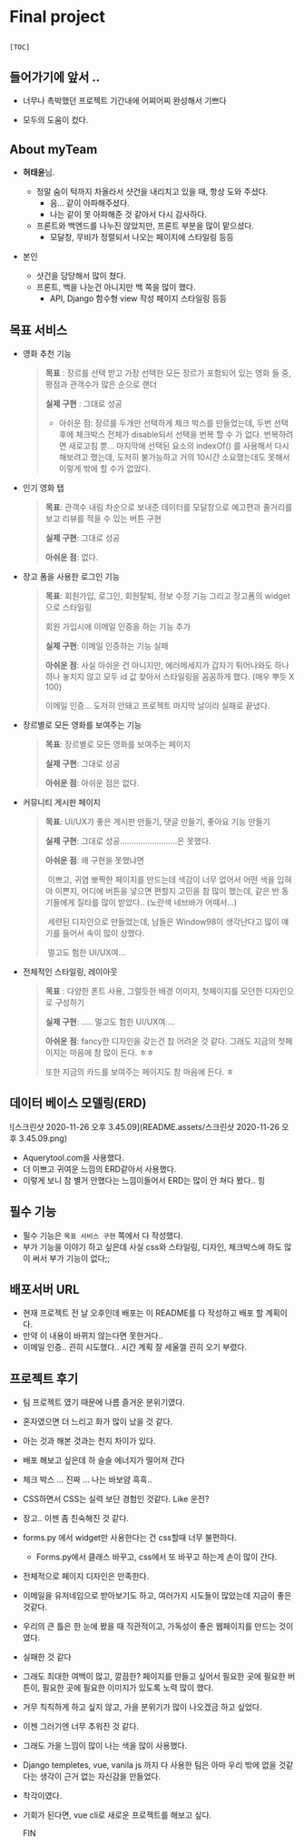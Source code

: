 # Final project

## 



	[TOC]

## 들어가기에 앞서 ..

- 너무나 촉박했던 프로젝트 기간내에 어찌어찌 완성해서 기쁘다

- 모두의 도움이 컸다.



## About myTeam

- **허태윤**님. 
  - 정말 숨이 턱까지 차올라서 샷건을 내리치고 있을 때, 항상 도와 주셨다.
    - 음... 같이 아파해주셨다. 
    - 나는 같이 못 아파해준 것 같아서 다시 감사하다.
  - 프론트와 백엔드를 나누진 않았지만, 프론트 부분을 많이 맡으셨다.
    - 모달창, 무비가 정렬되서 나오는 페이지에 스타일링 등등

- 본인
  - 샷건을 담당해서 많이 쳤다.
  - 프론트, 백을 나눈건 아니지만 백 쪽을 많이 했다.
    - API, Django 함수형 view 작성 페이지 스타일링 등등

## 목표 서비스

- 영화 추천 기능

  >**목표** : 장르를 선택 받고 가장 선택한 모든 장르가 포함되어 있는 영화 들 중, 평점과 관객수가 많은 순으로 랜더
  >
  >**실제 구현** : 그대로 성공
  >
  >	- 아쉬운 점: 장르를 두개만 선택하게 체크 박스를 만들었는데, 두번 선택 후에 체크박스 전체가 disable되서 선택을 번복 할 수 가 없다. 번복하려면 새로고침 뿐... 마지막에 선택된 요소의 indexOf() 를 사용해서 다시 해보려고 했는데, 도저히 불가능하고 거의 10시간 소요했는데도 못해서 이렇게 밖에 할 수가 없었다. 

- 인기 영화 탭

  >**목표**: 관객수 내림 차순으로 보내준 데이터를 모달창으로 예고편과 줄거리를 보고 리뷰를 적을 수 있는 버튼 구현
  >
  >**실제 구현**: 그대로 성공
  >
  >**아쉬운 점**: 없다.

- 장고 폼을 사용한 로그인 기능

  >**목표**: 회원가입, 로그인, 회원탈퇴, 정보 수정 기능 그리고 장고폼의 widget으로 스타일링
  >
  >회원 가입시에 이메일 인증을 하는 기능 추가
  >
  >**실제 구현**: 이메일 인증하는 기능 실패
  >
  >**아쉬운 점**: 사실 아쉬운 건 아니지만, 에러메세지가 갑자기 튀어나와도 하나하나 놓치지 않고 모두 id 값 찾아서 스타일링을 꼼꼼하게 했다. (매우 뿌듯 X 100)
  >
  >이메일 인증... 도저히 안돼고 프로젝트 마지막 날이라 실패로 끝냈다.

- 장르별로 모든 영화를 보여주는 기능

  >**목표**: 장르별로 모든 영화를 보여주는 페이지 
  >
  >**실제 구현**: 그대로 성공
  >
  >**아쉬운 점**: 아쉬운 점은 없다. 

- 커뮤니티 게시판 페이지

  >**목표**: UI/UX가 좋은 게시판 만들기, 댓글 만들기, 좋아요 기능 만들기
  >
  >**실제 구현**: 그대로 성공.........................은 못했다.
  >
  >**아쉬운 점**: 왜 구현을 못했냐면
  >
  >​					이쁘고, 귀염 뽀짝한 페이지를 만드는데 색감이 너무 없어서 어떤 색을 입혀야 이쁜지, 어디에 버튼을 넣으면 편할지 고민을 참 많이 했는데, 같은 반 동기들에게 질타를 많이 받았다.. (노란색 네브바가 어때서...)
  >
  >​					세련된 디자인으로 만들었는데, 남들은 Window98이 생각난다고 많이 얘기를 들어서 속이 많이 상했다. 
  >
  >​					멀고도 험한 UI/UX여...

- 전체적인 스타일링, 레이아웃

  > **목표** : 다양한 폰트 사용, 그럴듯한 배경 이미지, 첫페이지를 모던한 디자인으로 구성하기
  >
  > **실제 구현**: ..... 멀고도 험한 UI/UX여....
  >
  > **아쉬운 점**: fancy한 디자인을 갖는건 참 어려운 것 같다. 그래도 지금의 첫페이지는 마음에 참 많이 든다. ㅎㅎ
  >
  > 또한 지금의 카드를 보여주는 페이지도 참 마음에 든다. ㅎ



## 데이터 베이스 모델링(ERD)

![스크린샷 2020-11-26 오후 3.45.09](README.assets/스크린샷 2020-11-26 오후 3.45.09.png)

- Aquerytool.com을 사용했다.
- 더 이쁘고 귀여운 느낌의 ERD같아서 사용했다.
- 이렇게 보니 참 별거 안했다는 느낌이들어서 ERD는 많이 안 쳐다 봤다.. 힝



## 필수 기능

- 필수 기능은 `목표 서비스 구현` 쪽에서 다 작성했다. 
- 부가 기능을 이야기 하고 싶은데 사실 css와 스타일링, 디자인, 체크박스에 하도 많이 써서 부가 기능이 없다;;



## 배포서버 URL

- 현재 프로젝트 전 날 오후인데 배포는 이 README를 다 작성하고 배포 할 계획이다.
- 만약 이 내용이 바뀌지 않는다면 못한거다..
- 이메일 인증.. 괸히 시도했다.. 시간 계획 잘 세울껄 괸히 오기 부렸다.

## 프로젝트 후기

- 팀 프로젝트 였기 때문에 나름 즐거운 분위기였다.

- 혼자였으면 더 느리고 화가 많이 났을 것 같다.

- 아는 것과 해본 것과는 천지 차이가 있다.

- 배포 해보고 싶은데 하 슬슬 에너지가 떨어져 간다

- 체크 박스 ... 진짜 ... 나는 바보얌 흑흑..

- CSS하면서 CSS는 실력 보단 경험인 것같다. Like 운전?

- 장고.. 이젠 좀 친숙해진 것 같다. 

- forms.py 에서 widget만 사용한다는 건 css할때 너무 불편하다.

  - Forms.py에서 클래스 바꾸고, css에서 또 바꾸고 하는게 손이 많이 간다.

- 전체적으로 페이지 디자인은 만족한다.

- 이메일을 유저네임으로 받아보기도 하고, 여러가지 시도들이 많았는데 지금이 좋은 것같다.

- 우리의 큰 틀은 한 눈에 봤을 때 직관적이고, 가독성이 좋은 웹페이지를 만드는 것이였다.

- 실패한 것 같다

- 그래도 최대한 여백이 많고, 깔끔한? 페이지를 만들고 싶어서 필요한 곳에 필요한 버튼이, 필요한 곳에 필요한 이미지가 있도록 노력 많이 했다.

- 거무 칙칙하게 하고 싶지 않고, 가을 분위기가 많이 나오겠금 하고 싶었다. 

- 이젠 그러기엔 너무 추워진 것 같다.

- 그래도 가을 느낌이 많이 나는 색을 많이 사용했다.

- Django templetes, vue, vanila js 까지 다 사용한 팀은 아마 우리 밖에 없을 것같다는 생각이 근거 없는 자신감을 만들었다.

- 착각이였다.

- 기회가 된다면, vue cli로 새로운 프로젝트를 해보고 싶다.

  FIN